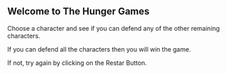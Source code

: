 ## Welcome to The Hunger Games

Choose a character and see if you can defend any of the other remaining characters.

If you can defend all the characters then you will win the game.

If not, try again by clicking on the Restar Button. 

